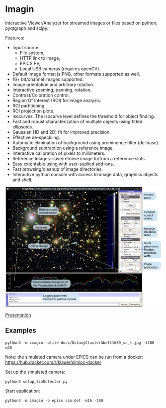 # Imagin
Interactive Viewer/Analyzer for streamed images or files based on python, pyqtgraph and scipy.

Features:
+ Input source: 
    * File system, 
    * HTTP link to image,
    * EPICS PV,
    * Local USB cameras (requires openCV).
+ Default image format is PNG, other formats supported as well.
+ 16+ bit/channel images supported.
+ Image orientation and arbitrary rotation.
+ Interactive zooming, panning, rotation.
+ Contrast/Coloration control.
+ Region Of Interest (ROI) for image analysis.
+ ROI partitioning. 
+ ROI projection plots.
+ Isocurves. The isocurve level defines the threshold for object finding.
+ Fast and robust characterization of multiple objects using fitted ellipsoids.
+ Gaussian (1D and 2D) fit for improved precision.
+ Effective de-speckling.
+ Automatic elimination of background using prominence filter (de-base).
+ Background subtraction using a reference image.
+ Interactive calibration of pixels to millimeters.
+ Reference Images: save/retrieve image to/from a reference slots.
+ Easy extentable using with user-suplied add-ons.
+ Fast browsing/cleanup of image directories.
+ Interactive python console with access to image data, graphics objects and shell.

![](docs/imagin_screenshot.png)

[Presentation](docs/Slides_from_ICALEPCS-2019.pdf)
## Examples

    python3 -m imagin -bfile docs/GalaxyClusterAbell1689_sn_l.jpg -t100 -m40

Note: the simulated camera under EPICS can be run from a docker:
https://hub.docker.com/r/klauer/simioc-docker

Set up the simulated camera:

    python3 setup_SimDetector.py

Start application:

    python3 -m imagin -b epics sim:det -m16 -t80

